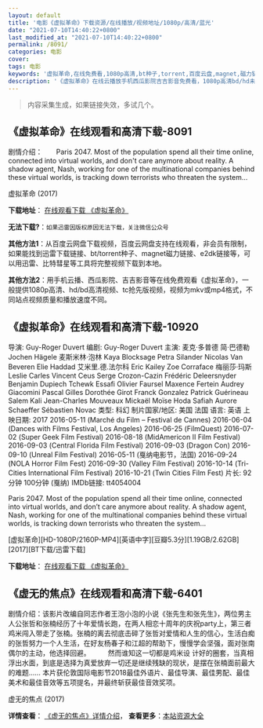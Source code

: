```yaml
---
layout: default
title: '电影《虚拟革命》下载资源/在线播放/视频地址/1080p/高清/蓝光'
date: "2021-07-10T14:40:22+0800"
last_modified_at: "2021-07-10T14:40:22+0800"
permalink: /8091/
categories: 电影
cover:
tags: 电影
keywords: '虚拟革命,在线免费看,1080p高清,bt种子,torrent,百度云盘,magnet,磁力链,迅雷下载资源'
description: '《虚拟革命》在线云播放手机西瓜影院吉吉影音免费看，1080p高清bd/hd未删减完整版和tc抢先枪版，mkv/mp4格式，附带bt/torrent种子、magnet/磁力链、百度云盘、网盘资源迅雷下载链接'
---
```


>内容采集生成，如果链接失效，多试几个。


## 《虚拟革命》在线观看和高清下载-8091

剧情介绍：　　Paris 2047. Most of the population spend all their time online, connected into virtual worlds, and don't care anymore about reality. A shadow agent, Nash, working for one of the multinational companies behind these virtual worlds, is tracking down terrorists who threaten the system...


虚拟革命 (2017)

**下载地址**： [在线观看下载 《虚拟革命》](https://www.btbtdy.me/btdy/dy11627.html) 


**无法下载?**：`如果迅雷因版权原因无法下载，关注微信公众号 `

**其他方法1**：从百度云网盘下载视频，百度云网盘支持在线观看，非会员有限制，如果能找到迅雷下载链接、bt/torrent种子、magnet磁力链接、e2dk链接等，可以用迅雷、比特彗星等工具将完整视频下载到本地。

**其他方法2**：用手机云播、西瓜影院、吉吉影音等在线免费观看《虚拟革命》，一般提供1080p高清、hd/bd高清视频、tc抢先版视频，视频为mkv或mp4格式，不同站点视频质量和播放速度不同。


## 《虚拟革命》在线观看和高清下载-10920

导演: Guy-Roger Duvert 编剧: Guy-Roger Duvert 主演: 麦克·多普德 简·巴德勒 Jochen Hägele 麦斯米林·泡林 Kaya Blocksage Petra Silander Nicolas Van Beveren Elie Haddad 艾米里.德.法尔科 Eric Kailey Zoe Corraface 梅丽莎·玛斯 Leslie Carles Vincent Ceus Serge Crozon-Cazin Frédéric Deleersnyder Benjamin Dupiech Tchewk Essafi Olivier Faursel Maxence Fertein Audrey Giacomini Pascal Gilles Dorothée Girot Franck Gonzalez Patrick Guérineau Salem Kali Jean-Charles Mouveaux Mickaël Moïse Hoda Safiah Aurore Schaeffer Sébastien Novac 类型: 科幻 制片国家/地区: 美国 法国 语言: 英语 上映日期: 2017 2016-05-11 (Marché du Film – Festival de Cannes) 2016-06-04 (Dances with Films Festival, Los Angeles) 2016-06-25 (FilmQuest) 2016-07-02 (Super Geek Film Festival) 2016-08-18 (MidAmericon II Film Festival) 2016-09-03 (Central Florida Film Festival) 2016-09-03 (Dragon Con) 2016-09-10 (Unreal Film Festival) 2016-05-11 (戛纳电影节，法国) 2016-09-24 (NOLA Horror Film Fest) 2016-09-30 (Valley Film Festival) 2016-10-14 (Tri-Cities International Film Festival) 2016-10-21 (Twin Cities Film Fest) 片长: 92分钟 100分钟 (戛纳) IMDb链接: tt4054004

Paris 2047. Most of the population spend all their time online, connected into virtual worlds, and don’t care anymore about reality. A shadow agent, Nash, working for one of the multinational companies behind these virtual worlds, is tracking down terrorists who threaten the system…


[虚拟革命][HD-1080P/2160P-MP4][英语中字][豆瓣5.3分][1.19GB/2.62GB][2017][BT下载/迅雷下载]

**下载地址**： [在线观看下载 《虚拟革命》](https://www.btdx8.com/torrent/virtual_revolution_2017.html) 


## 《虚无的焦点》在线观看和高清下载-6401

剧情介绍：该影片改编自同志作者王泡小泡的小说《张先生和张先生》，两位男主人公张哲和张楠经历了十年爱情长跑，在两人相恋十周年的庆祝party上，第三者鸡米闯入带走了张楠。张楠的离去彻底击碎了张哲对爱情和人生的信心，生活白痴的张哲努力一个人生活，在好友杨春子和江超的帮助下，慢慢学会坚强，面对张南偶尔的主动，他选择回避。  　　然而谁知这一切都是鸡米设 计好的圈套，当真相浮出水面，到底是选择为真爱放弃一切还是继续残缺的现状，是摆在张楠面前最大的难题…… 本片获伦敦国际电影节2018最佳外语片、最佳导演、最佳男配、最佳美术和最佳音效等五项提名，并最终斩获最佳音效奖项。


虚无的焦点 (2017)

**详情查看**： [《虚无的焦点》详情介绍](/movie/6401/)， **查看更多**：[本站资源大全](/movie/t/all/)

